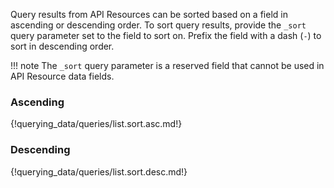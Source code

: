 Query results from API Resources can be sorted based on a field in ascending or descending order. To sort query results, provide the `_sort` query parameter set to the field to sort on. Prefix the field with a dash (`-`) to sort in descending order.

!!! note
    The `_sort` query parameter is a reserved field that cannot be used in API Resource data fields.

### Ascending

{!querying_data/queries/list.sort.asc.md!}

### Descending

{!querying_data/queries/list.sort.desc.md!}

<br/>
